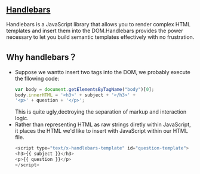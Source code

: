 ## [Handlebars](http://handlebarsjs.com)

Handlebars is a JavaScript library that allows you to render complex HTML templates and
insert them into the DOM.Handlebars provides the power necessary to let you build semantic templates effectively with no frustration.

## Why handlebars？
* Suppose we wantto insert two tags into the DOM, we probably execute the fllowing code:
	```Javascript
	var body = document.getElementsByTagName("body")[0];
	body.innerHTML = '<h3>' + subject + '</h3>' +
	'<p>' + question + '</p>';
	```
  This is quite ugly,dectroying the separation of markup and interaction logic.
* Rather than representing HTML as raw strings diretly within JavaScript, it places the HTML we'd like to insert with JavaScript within our HTML file.
	```Javascript
	<script type="text/x‐handlebars‐template" id="question‐template">
	<h3>{{ subject }}</h3>
	<p>{{ question }}</p>
	</script>
    ```